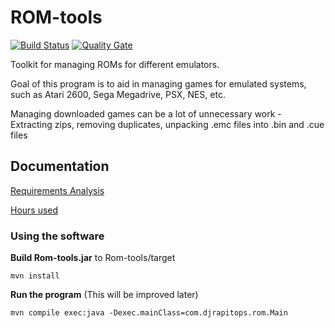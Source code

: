 # ROM-tools

[![Build Status](https://travis-ci.org/Rsl1122/ROM-tools.svg?branch=master)](https://travis-ci.org/Rsl1122/ROM-tools)
[![Quality Gate](https://sonarcloud.io/api/badges/gate?key=com.djrapitops%3APlan)](https://sonarcloud.io/dashboard?id=com.djrapitops%3APlan)

Toolkit for managing ROMs for different emulators.  

Goal of this program is to aid in managing games for emulated systems, such as Atari 2600, Sega Megadrive, PSX, NES, etc.  

Managing downloaded games can be a lot of unnecessary work - Extracting zips, removing duplicates, unpacking .emc files into .bin and .cue files

## Documentation

[Requirements Analysis](documentation/req.md)

[Hours used](documentation/hours.md)

### Using the software

**Build Rom-tools.jar** to Rom-tools/target
```
mvn install
```

**Run the program** (This will be improved later)
```
mvn compile exec:java -Dexec.mainClass=com.djrapitops.rom.Main
```
